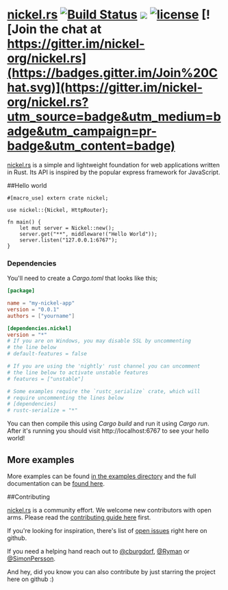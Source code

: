 # [nickel.rs](http://nickel.rs) [![Build Status](https://travis-ci.org/nickel-org/nickel.rs.png?branch=master)](https://travis-ci.org/nickel-org/nickel.rs) [![](http://meritbadge.herokuapp.com/nickel)](https://crates.io/crates/nickel) [![license](http://img.shields.io/badge/license-MIT-blue.svg)](https://raw.githubusercontent.com/nickel-org/nickel.rs/master/LICENSE) [![Join the chat at https://gitter.im/nickel-org/nickel.rs](https://badges.gitter.im/Join%20Chat.svg)](https://gitter.im/nickel-org/nickel.rs?utm_source=badge&utm_medium=badge&utm_campaign=pr-badge&utm_content=badge)

[nickel.rs](http://nickel.rs) is a simple and lightweight foundation for web applications written in Rust. Its API is inspired by the popular express framework for JavaScript.

##Hello world

```rust,no_run
#[macro_use] extern crate nickel;

use nickel::{Nickel, HttpRouter};

fn main() {
    let mut server = Nickel::new();
    server.get("**", middleware!("Hello World"));
    server.listen("127.0.0.1:6767");
}
```

### Dependencies

You'll need to create a *Cargo.toml* that looks like this;

```toml
[package]

name = "my-nickel-app"
version = "0.0.1"
authors = ["yourname"]

[dependencies.nickel]
version = "*"
# If you are on Windows, you may disable SSL by uncommenting
# the line below
# default-features = false

# If you are using the 'nightly' rust channel you can uncomment
# the line below to activate unstable features
# features = ["unstable"]

# Some examples require the `rustc_serialize` crate, which will
# require uncommenting the lines below
# [dependencies]
# rustc-serialize = "*"
```

You can then compile this using *Cargo build* and run it using *Cargo run*. After it's running you should visit http://localhost:6767 to see your hello world!

## More examples

More examples can be found [in the examples directory](/examples/) and the full documentation can be [found here](http://docs.nickel.rs).

##Contributing

[nickel.rs](http://nickel.rs) is a community effort. We welcome new contributors with open arms. Please read the [contributing guide here](/contributing.md) first.

If you're looking for inspiration, there's list of [open issues](https://github.com/nickel-org/nickel/issues?state=open) right here on github.

If you need a helping hand reach out to [@cburgdorf](https://github.com/cburgdorf), [@Ryman](https://github.com/Ryman) or [@SimonPersson](https://github.com/SimonPersson).

And hey, did you know you can also contribute by just starring the project here on github :)

